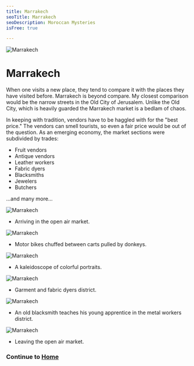 ```yaml
---
title: Marrakech
seoTitle: Marrakech
seoDescription: Moroccan Mysteries 
isFree: true

---
```


![Marrakech](https://raw.github.com/maelstroms38/morocco-2019/master/assets/IMG_0073.jpg?raw=true "Marrakech")

# Marrakech

When one visits a new place, they tend to compare it with the places they have visited before. Marrakech is beyond compare. My closest comparison would be the narrow streets in the Old City of Jerusalem. Unlike the Old City, which is heavily guarded the Marrakech market is a bedlam of chaos. 

In keeping with tradition, vendors have to be haggled with for the "best price." The vendors can smell tourists, so even a fair price would be out of the question. As an emerging economy, the market sections were subdivided by trades:

- Fruit vendors
- Antique vendors
- Leather workers
- Fabric dyers 
- Blacksmiths
- Jewelers
- Butchers

...and many more... 

![Marrakech](https://raw.github.com/maelstroms38/morocco-2019/master/assets/IMG_0061.jpg?raw=true "Marrakech")

- Arriving in the open air market.

![Marrakech](https://raw.github.com/maelstroms38/morocco-2019/master/assets/IMG_0071.jpg?raw=true "Marrakech")

- Motor bikes chuffed between carts pulled by donkeys. 

![Marrakech](https://raw.github.com/maelstroms38/morocco-2019/master/assets/IMG_0072.jpg?raw=true "Marrakech")

- A kaleidoscope of colorful portraits.

![Marrakech](https://raw.github.com/maelstroms38/morocco-2019/master/assets/IMG_0075.jpg?raw=true "Marrakech")

- Garment and fabric dyers district.

![Marrakech](https://raw.github.com/maelstroms38/morocco-2019/master/assets/IMG_0076.jpg?raw=true "Marrakech")

- An old blacksmith teaches his young apprentice in the metal workers district.

![Marrakech](https://raw.github.com/maelstroms38/morocco-2019/master/assets/IMG_0077.jpg?raw=true "Marrakech")

- Leaving the open air market.

### Continue to [Home](https://michaelstromer.nyc/books/morocco-2019/introduction)